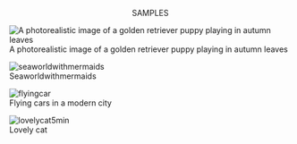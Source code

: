 <p align="center">SAMPLES</p>

![A photorealistic image of a golden retriever puppy playing in autumn leaves](https://github.com/user-attachments/assets/3a127106-ce07-4ce8-acfd-6dde779cb060)   
A photorealistic image of a golden retriever puppy playing in autumn leaves

![seaworldwithmermaids](https://github.com/user-attachments/assets/117a730a-a852-4729-9976-32a5fbad6f61)   
Seaworldwithmermaids

![flyingcar](https://github.com/user-attachments/assets/b21939f0-7297-420e-90ad-2cd832f55127)   
Flying cars in a modern city

![lovelycat5min](https://github.com/user-attachments/assets/094f2873-1672-4800-a808-a154aa4238e3)    
Lovely cat
